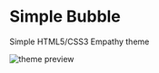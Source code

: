 Simple Bubble
============

Simple HTML5/CSS3 Empathy theme

![theme preview](http://i.imgur.com/tK394PU.png?1)
